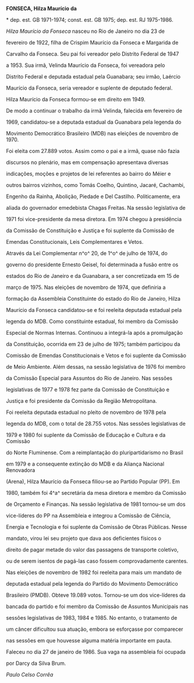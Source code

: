 **FONSECA, Hilza Maurício da**



\* dep. est. GB 1971-1974; const. est. GB 1975; dep. est. RJ 1975-1986.



*Hilza Maurício da Fonseca* nasceu no Rio de Janeiro no dia 23 de

fevereiro de 1922, filha de Crispim Maurício da Fonseca e Margarida de

Carvalho da Fonseca. Seu pai foi vereador pelo Distrito Federal de 1947

a 1953. Sua irmã, Velinda Maurício da Fonseca, foi vereadora pelo

Distrito Federal e deputada estadual pela Guanabara; seu irmão, Laércio

Maurício da Fonseca, seria vereador e suplente de deputado federal.

Hilza Maurício da Fonseca formou-se em direito em 1949.



De modo a continuar o trabalho da irmã Velinda, falecida em fevereiro de

1969, candidatou-se a deputada estadual da Guanabara pela legenda do

Movimento Democrático Brasileiro (MDB) nas eleições de novembro de 1970.

Foi eleita com 27.889 votos. Assim como o pai e a irmã, quase não fazia

discursos no plenário, mas em compensação apresentava diversas

indicações, moções e projetos de lei referentes ao bairro do Méier e

outros bairros vizinhos, como Tomás Coelho, Quintino, Jacaré, Cachambi,

Engenho da Rainha, Abolição, Piedade e Del Castilho. Politicamente, era

aliada do governador emedebista Chagas Freitas. Na sessão legislativa de

1971 foi vice-presidente da mesa diretora. Em 1974 chegou à presidência

da Comissão de Constituição e Justiça e foi suplente da Comissão de

Emendas Constitucionais, Leis Complementares e Vetos.



Através da Lei Complementar n^o^ 20, de 1^o^ de julho de 1974, do

governo do presidente Ernesto Geisel, foi determinada a fusão entre os

estados do Rio de Janeiro e da Guanabara, a ser concretizada em 15 de

março de 1975. Nas eleições de novembro de 1974, que definiria a

formação da Assembleia Constituinte do estado do Rio de Janeiro, Hilza

Maurício da Fonseca candidatou-se e foi reeleita deputada estadual pela

legenda do MDB. Como constituinte estadual, foi membro da Comissão

Especial de Normas Internas. Continuou a integrá-la após a promulgação

da Constituição, ocorrida em 23 de julho de 1975; também participou da

Comissão de Emendas Constitucionais e Vetos e foi suplente da Comissão

de Meio Ambiente. Além dessas, na sessão legislativa de 1976 foi membro

da Comissão Especial para Assuntos do Rio de Janeiro. Nas sessões

legislativas de 1977 e 1978 fez parte da Comissão de Constituição e

Justiça e foi presidente da Comissão da Região Metropolitana.



Foi reeleita deputada estadual no pleito de novembro de 1978 pela

legenda do MDB, com o total de 28.755 votos. Nas sessões legislativas de

1979 e 1980 foi suplente da Comissão de Educação e Cultura e da Comissão

do Norte Fluminense. Com a reimplantação do pluripartidarismo no Brasil

em 1979 e a consequente extinção do MDB e da Aliança Nacional Renovadora

(Arena), Hilza Maurício da Fonseca filiou-se ao Partido Popular (PP). Em

1980, também foi 4^a^ secretária da mesa diretora e membro da Comissão

de Orçamento e Finanças. Na sessão legislativa de 1981 tornou-se um dos

vice-líderes do PP na Assembleia e integrou a Comissão de Ciência,

Energia e Tecnologia e foi suplente da Comissão de Obras Públicas. Nesse

mandato, virou lei seu projeto que dava aos deficientes físicos o

direito de pagar metade do valor das passagens de transporte coletivo,

ou de serem isentos de pagá-las caso fossem comprovadamente carentes.



Nas eleições de novembro de 1982 foi reeleita para mais um mandato de

deputada estadual pela legenda do Partido do Movimento Democrático

Brasileiro (PMDB). Obteve 19.089 votos. Tornou-se um dos vice-líderes da

bancada do partido e foi membro da Comissão de Assuntos Municipais nas

sessões legislativas de 1983, 1984 e 1985. No entanto, o tratamento de

um câncer dificultou sua atuação, embora se esforçasse por comparecer

nas sessões em que houvesse alguma matéria importante em pauta.



Faleceu no dia 27 de janeiro de 1986. Sua vaga na assembleia foi ocupada

por Darcy da Silva Brum.



*Paulo Celso Corrêa*




